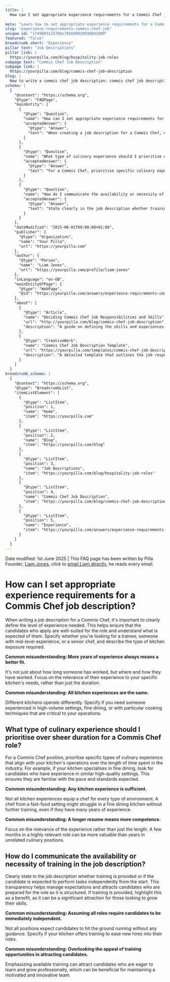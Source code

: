 ```yaml
---
title: |
  How can I set appropriate experience requirements for a Commis Chef job description?
  
meta: "Learn how to set appropriate experience requirements for a Commis Chef, including prioritising relevant culinary experience over duration."
slug: "experience-requirements-commis-chef-job"
unique id: "1749803125788x785699920599842800"
featured: "false"
breadcrumb short: "Experience"
pillar text: "Job Descriptions"
pillar link: |
  https://yourpilla.com/blog/hospitality-job-roles
subpage text: "Commis Chef Job Description"
subpage link: |
  https://yourpilla.com/blog/commis-chef-job-description
blog: |
  How to write a commis chef job description: commis chef job description template included.
schema: |
  {
    "@context": "https://schema.org",
    "@type": "FAQPage",
    "mainEntity": [
      {
        "@type": "Question",
        "name": "How can I set appropriate experience requirements for a Commis Chef job description?",
        "acceptedAnswer": {
          "@type": "Answer",
          "text": "When creating a job description for a Commis Chef, define the level of experience required clearly. Determine if you need a trainee, someone with mid-level experience, or a senior chef. Detail the necessary types of kitchen exposure like high-volume settings or fine dining. Emphasise the relevance of the experience over the duration to find candidates that match your specific kitchen's needs."
        }
      },
      {
        "@type": "Question",
        "name": "What type of culinary experience should I prioritise over sheer duration for a Commis Chef role?",
        "acceptedAnswer": {
          "@type": "Answer",
          "text": "For a Commis Chef, prioritise specific culinary experiences that match your kitchen’s operations. If your kitchen specialises in fine dining, look for candidates with experience in similar upscale environments. This emphasis ensures that new hires are familiar with the pace and standards needed in your kitchen."
        }
      },
      {
        "@type": "Question",
        "name": "How do I communicate the availability or necessity of training in the job description for a Commis Chef?",
        "acceptedAnswer": {
          "@type": "Answer",
          "text": "State clearly in the job description whether training is provided or expected performance is independent from the start. Mentioning available training as a benefit can attract candidates looking to enhance their skills, helping you build a motivated and improving team."
        }
      }
    ],
    "dateModified": "2025-06-01T09:00:00+01:00",
    "publisher": {
      "@type": "Organization",
      "name": "Your Pilla",
      "url": "https://yourpilla.com"
    },
    "author": {
      "@type": "Person",
      "name": "Liam Jones",
      "url": "https://yourpilla.com/profile/liam-jones"
    },
    "inLanguage": "en-GB",
    "mainEntityOfPage": {
      "@type": "WebPage",
      "@id": "https://yourpilla.com/answers/experience-requirements-commis-chef-job"
    },
    "about": [
      {
        "@type": "Article",
        "name": "Deciding Commis Chef Job Responsibilities and Skills",
        "url": "http://yourpilla.com/blog/commis-chef-job-description",
        "description": "A guide on defining the skills and experiences necessary for a Commis Chef, ensuring candidates are well-aligned with job expectations."
      },
      {
        "@type": "CreativeWork",
        "name": "Commis Chef Job Description Template",
        "url": "https://yourpilla.com/templates/commis-chef-job-description",
        "description": "A detailed template that outlines the job responsibilities and necessary skills for a Commis Chef, helpful for writing effective job ads."
      }
    ]
  }
breadcrumb_schema: |
  {
    "@context": "https://schema.org",
    "@type": "BreadcrumbList",
    "itemListElement": [
      {
        "@type": "ListItem",
        "position": 1,
        "name": "Home",
        "item": "https://yourpilla.com"
      },
      {
        "@type": "ListItem",
        "position": 2,
        "name": "Blog",
        "item": "https://yourpilla.com/blog"
      },
      {
        "@type": "ListItem",
        "position": 3,
        "name": "Job Descriptions",
        "item": "https://yourpilla.com/blog/hospitality-job-roles"
      },
      {
        "@type": "ListItem",
        "position": 4,
        "name": "Commis Chef Job Description",
        "item": "https://yourpilla.com/blog/commis-chef-job-description"
      },
      {
        "@type": "ListItem",
        "position": 5,
        "name": "Experience",
        "item": "https://yourpilla.com/answers/experience-requirements-commis-chef-job"
      }
    ]
  }
---
```


Date modified: 1st June 2025 | This FAQ page has been written by Pilla Founder, [Liam Jones](https://yourpilla.com/profile/liam-jones), click to [email Liam directly](https://mailto:liam@yourpilla.com), he reads every email.

# How can I set appropriate experience requirements for a Commis Chef job description?

When writing a job description for a Commis Chef, it's important to clearly define the level of experience needed. This helps ensure that the candidates who apply are well-suited for the role and understand what is expected of them. Specify whether you're looking for a trainee, someone with mid-level experience, or a senior chef, and describe the type of kitchen exposure required.

**Common misunderstanding: More years of experience always means a better fit.**

It's not just about how long someone has worked, but where and how they have worked. Focus on the relevance of their experience to your specific kitchen's needs, rather than just the duration.

**Common misunderstanding: All kitchen experiences are the same.**

Different kitchens operate differently. Specify if you need someone experienced in high-volume settings, fine dining, or with particular cooking techniques that are critical to your operations.

## What type of culinary experience should I prioritise over sheer duration for a Commis Chef role?

For a Commis Chef position, prioritise specific types of culinary experience that align with your kitchen's operations over the length of time spent in the industry. For example, if your kitchen specialises in fine dining, look for candidates who have experience in similar high-quality settings. This ensures they are familiar with the pace and standards expected.

**Common misunderstanding: Any kitchen experience is sufficient.**

Not all kitchen experiences equip a chef for every type of environment. A chef from a fast-food setting might struggle in a fine dining kitchen without further training, even if they have many years of experience.

**Common misunderstanding: A longer resume means more competence.**

Focus on the relevance of the experience rather than just the length. A few months in a highly relevant role can be more valuable than years in unrelated culinary positions.

## How do I communicate the availability or necessity of training in the job description?

Clearly state in the job description whether training is provided or if the candidate is expected to perform tasks independently from the start. This transparency helps manage expectations and attracts candidates who are prepared for the role as it is structured. If training is provided, highlight this as a benefit, as it can be a significant attraction for those looking to grow their skills.

**Common misunderstanding: Assuming all roles require candidates to be immediately independent.**

Not all positions expect candidates to hit the ground running without any guidance. Specify if your kitchen offers training to ease new hires into their roles.

**Common misunderstanding: Overlooking the appeal of training opportunities in attracting candidates.**

Emphasizing available training can attract candidates who are eager to learn and grow professionally, which can be beneficial for maintaining a motivated and innovative team.